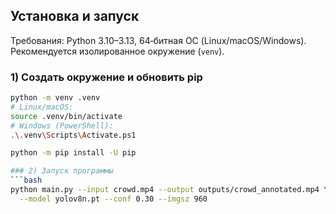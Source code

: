 ## Установка и запуск

Требования: Python 3.10–3.13, 64‑битная ОС (Linux/macOS/Windows). Рекомендуется изолированное окружение (`venv`).

### 1) Создать окружение и обновить pip
```bash
python -m venv .venv
# Linux/macOS:
source .venv/bin/activate
# Windows (PowerShell):
.\.venv\Scripts\Activate.ps1

python -m pip install -U pip

### 2) Запуск программы
```bash
python main.py --input crowd.mp4 --output outputs/crowd_annotated.mp4 \
  --model yolov8n.pt --conf 0.30 --imgsz 960
